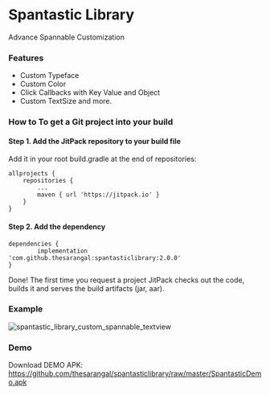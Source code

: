 # Spantastic Library
Advance Spannable Customization


### Features

- Custom Typeface
- Custom Color
- Click Callbacks with Key Value and Object
- Custom TextSize
and more.

### How to To get a Git project into your build

#### Step 1. Add the JitPack repository to your build file

Add it in your root build.gradle at the end of repositories:

	allprojects {
		repositories {
			...
			maven { url 'https://jitpack.io' }
		}
	}

#### Step 2. Add the dependency

	dependencies {
	        implementation 'com.github.thesarangal:spantasticlibrary:2.0.0'
	}

Done! The first time you request a project JitPack checks out the code, builds it and serves the build artifacts (jar, aar).

### Example

![spantastic_library_custom_spannable_textview](https://user-images.githubusercontent.com/46309117/70819060-45025900-1dfb-11ea-8d87-919ec5b70c56.png)

### Demo

Download DEMO APK: https://github.com/thesarangal/spantasticlibrary/raw/master/SpantasticDemo.apk
